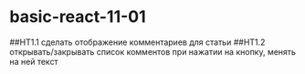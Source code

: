 # basic-react-11-01

##HT1.1 сделать отображение комментариев для статьи
##HT1.2 открывать/закрывать список комментов при нажатии на кнопку, менять на ней текст